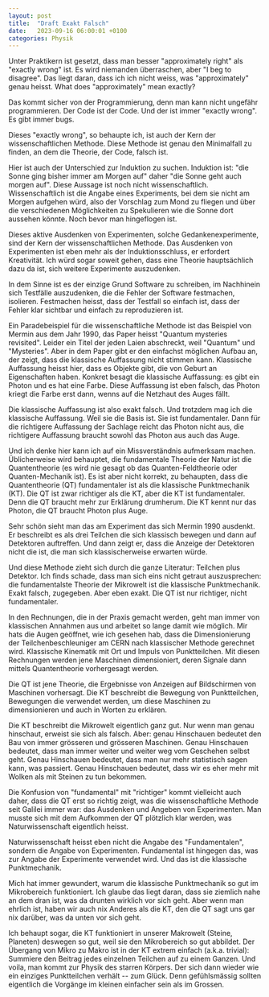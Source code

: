 ```yaml
---
layout: post
title:  "Draft Exakt Falsch"
date:   2023-09-16 06:00:01 +0100
categories: Physik
---
```


Unter Praktikern ist gesetzt, dass man besser "approximately right" als "exactly wrong" ist. Es wird niemanden überraschen, aber "I beg to disagree". Das liegt daran, dass ich ich nicht weiss, was "approximately" genau heisst. What does "approximately" mean exactly?

Das kommt sicher von der Programmierung, denn man kann nicht ungefähr programmieren. Der Code ist der Code. Und der ist immer "exactly wrong". Es gibt immer bugs.

Dieses "exactly wrong", so behaupte ich, ist auch der Kern der wissenschaftlichen Methode. Diese Methode ist genau den Minimalfall zu finden, an dem die Theorie, der Code, falsch ist.

Hier ist auch der Unterschied zur Induktion zu suchen. Induktion ist: "die Sonne ging bisher immer am Morgen auf" daher "die Sonne geht auch morgen auf". Diese Aussage ist noch nicht wissenschaftlich. Wissenschaftlich ist die Angabe eines Experiments, bei dem sie nicht am Morgen aufgehen würd, also der Vorschlag zum Mond zu fliegen und über die verschiedenen Möglichkeiten zu Spekulieren wie die Sonne dort aussehen könnte. Noch bevor man hingeflogen ist.

Dieses aktive Ausdenken von Experimenten, solche Gedankenexperimente, sind der Kern der wissenschaftlichen Methode. Das Ausdenken von Experimenten ist eben mehr als der Induktionsschluss, er erfordert Kreativität. Ich würd sogar soweit gehen, dass eine Theorie hauptsächlich dazu da ist, sich weitere Experimente auszudenken.

In dem Sinne ist es der einzige Grund Software zu schreiben, im Nachhinein sich Testfälle auszudenken, die die Fehler der Software festmachen, isolieren. Festmachen heisst, dass der Testfall so einfach ist, dass der Fehler klar sichtbar und einfach zu reproduzieren ist.

Ein Paradebeispiel für die wissenschaftliche Methode ist das Beispiel von Mermin aus dem Jahr 1990, das Paper heisst "Quantum mysteries revisited". Leider ein Titel der jeden Laien abschreckt, weil "Quantum" und "Mysteries". Aber in dem Paper gibt er den einfachst möglichen Aufbau an, der zeigt, dass die klassische Auffassung nicht stimmen kann. Klassische Auffassung heisst hier, dass es Objekte gibt, die von Geburt an Eigenschaften haben. Konkret besagt die klassische Auffassung: es gibt ein Photon und es hat eine Farbe. Diese Auffassung ist eben falsch, das Photon kriegt die Farbe erst dann, wenns auf die Netzhaut des Auges fällt.

Die klassische Auffassung ist also exakt falsch. Und trotzdem mag ich die klassische Auffassung. Weil sie die Basis ist. Sie ist fundamentaler. Dann für die richtigere Auffassung der Sachlage reicht das Photon nicht aus, die richtigere Auffassung braucht sowohl das Photon aus auch das Auge.

Und ich denke hier kann ich auf ein Missverständnis aufmerksam machen. Üblicherweise wird behauptet, die fundamentale Theorie der Natur ist die Quantentheorie (es wird nie gesagt ob das Quanten-Feldtheorie oder Quanten-Mechanik ist). Es ist aber nicht korrekt, zu behaupten, dass die Quantentheorie (QT) fundamentaler ist als die klassische Punktmechanik (KT). Die QT ist zwar richtiger als die KT, aber die KT ist fundamentaler. Denn die QT braucht mehr zur Erklärung drumherum. Die KT kennt nur das Photon, die QT braucht Photon plus Auge.

Sehr schön sieht man das am Experiment das sich Mermin 1990 ausdenkt. Er beschreibt es als drei Teilchen die sich klassisch bewegen und dann auf Detektoren auftreffen. Und dann zeigt er, dass die Anzeige der Detektoren nicht die ist, die man sich klassischerweise erwarten würde.

Und diese Methode zieht sich durch die ganze Literatur: Teilchen plus Detektor. Ich finds schade, dass man sich eins nicht getraut auszusprechen: die fundamentalste Theorie der Mikrowelt ist die klassische Punktmechanik. Exakt falsch, zugegeben. Aber eben exakt. Die QT ist nur richtiger, nicht fundamentaler.

In den Rechnungen, die in der Praxis gemacht werden, geht man immer von klassischen Annahmen aus und arbeitet so lange damit wie möglich. Mir hats die Augen geöffnet, wie ich gesehen hab, dass die Dimensionierung der Teilchenbeschleuniger am CERN nach klassischer Methode gerechnet wird. Klassische Kinematik mit Ort und Impuls von Punktteilchen. Mit diesen Rechnungen werden jene Maschinen dimensioniert, deren Signale dann mittels Quantentheorie vorhergesagt werden.

Die QT ist jene Theorie, die Ergebnisse von Anzeigen auf Bildschirmen von Maschinen vorhersagt. Die KT beschreibt die Bewegung von Punktteilchen, Bewegungen die verwendet werden, um diese Maschinen zu dimensionieren und auch in Worten zu erklären.

Die KT beschreibt die Mikrowelt eigentlich ganz gut. Nur wenn man genau hinschaut, erweist sie sich als falsch. Aber: genau Hinschauen bedeutet den Bau von immer grösseren und grösseren Maschinen. Genau Hinschauen bedeutet, dass man immer weiter und weiter weg vom Geschehen selbst geht. Genau Hinschauen bedeutet, dass man nur mehr statistisch sagen kann, was passiert. Genau Hinschauen bedeutet, dass wir es eher mehr mit Wolken als mit Steinen zu tun bekommen.

Die Konfusion von "fundamental" mit "richtiger" kommt vielleicht auch daher, dass die QT erst so richtig zeigt, was die wissenschaftliche Methode seit Galilei immer war: das Ausdenken und Angeben von Experimenten. Man musste sich mit dem Aufkommen der QT plötzlich klar werden, was Naturwissenschaft eigentlich heisst.

Naturwissenschaft heisst eben nicht die Angabe des "Fundamentalen", sondern die Angabe von Experimenten. Fundamental ist hingegen das, was zur Angabe der Experimente verwendet wird. Und das ist die klassische Punktmechanik.

Mich hat immer gewundert, warum die klassische Punktmechanik so gut im Mikrobereich funktioniert. Ich glaube das liegt daran, dass sie ziemlich nahe an dem dran ist, was da drunten wirklich vor sich geht. Aber wenn man ehrlich ist, haben wir auch nix Anderes als die KT, den die QT sagt uns gar nix darüber, was da unten vor sich geht.

Ich behaupt sogar, die KT funktioniert in unserer Makrowelt (Steine, Planeten) deswegen so gut, weil sie den Mikrobereich so gut abbildet. Der Übergang von Mikro zu Makro ist in der KT extrem einfach (a.k.a. trivial): Summiere den Beitrag jedes einzelnen Teilchen auf zu einem Ganzen. Und voila, man kommt zur Physik des starren Körpers. Der sich dann wieder wie ein einziges Punktteilchen verhält -- zum Glück. Denn gefühlsmässig sollten eigentlich die Vorgänge im kleinen einfacher sein als im Grossen.
